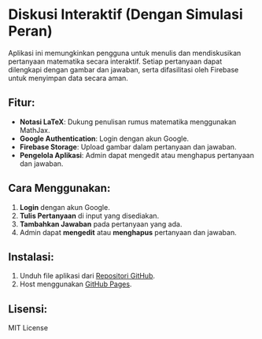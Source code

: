 # Diskusi Interaktif (Dengan Simulasi Peran)

Aplikasi ini memungkinkan pengguna untuk menulis dan mendiskusikan pertanyaan matematika secara interaktif. Setiap pertanyaan dapat dilengkapi dengan gambar dan jawaban, serta difasilitasi oleh Firebase untuk menyimpan data secara aman.

## Fitur:
- **Notasi LaTeX**: Dukung penulisan rumus matematika menggunakan MathJax.
- **Google Authentication**: Login dengan akun Google.
- **Firebase Storage**: Upload gambar dalam pertanyaan dan jawaban.
- **Pengelola Aplikasi**: Admin dapat mengedit atau menghapus pertanyaan dan jawaban.
  
## Cara Menggunakan:
1. **Login** dengan akun Google.
2. **Tulis Pertanyaan** di input yang disediakan.
3. **Tambahkan Jawaban** pada pertanyaan yang ada.
4. Admin dapat **mengedit** atau **menghapus** pertanyaan dan jawaban.

## Instalasi:
1. Unduh file aplikasi dari [Repositori GitHub](https://github.com/username/diskusi-app).
2. Host menggunakan [GitHub Pages](https://pages.github.com/).

## Lisensi:
MIT License
